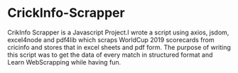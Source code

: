 # CrickInfo-Scrapper
CrikInfo Scrapper is a Javascript Project.I wrote a script using axios, jsdom, excel4node and pdf4lib which scraps WorldCup 2019 scorecards from cricinfo and stores that in excel sheets and pdf form. The purpose of writing this script was to get the data of every match in structured format and Learn WebScrapping while having fun.
